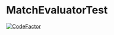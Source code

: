 # MatchEvaluatorTest

[![CodeFactor](https://www.codefactor.io/repository/github/m-tmatma/matchevaluatortest/badge?style=plastic)](https://www.codefactor.io/repository/github/m-tmatma/matchevaluatortest)
